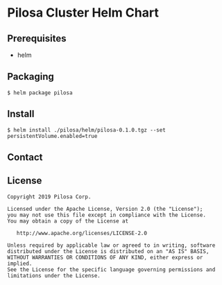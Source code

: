 # Pilosa Cluster Helm Chart


## Prerequisites

- helm

## Packaging

```
$ helm package pilosa
```

## Install

```
$ helm install ./pilosa/helm/pilosa-0.1.0.tgz --set persistentVolume.enabled=true
```

## Contact


## License

```
Copyright 2019 Pilosa Corp.

Licensed under the Apache License, Version 2.0 (the "License");
you may not use this file except in compliance with the License.
You may obtain a copy of the License at

   http://www.apache.org/licenses/LICENSE-2.0

Unless required by applicable law or agreed to in writing, software
distributed under the License is distributed on an "AS IS" BASIS,
WITHOUT WARRANTIES OR CONDITIONS OF ANY KIND, either express or implied.
See the License for the specific language governing permissions and
limitations under the License.
```
